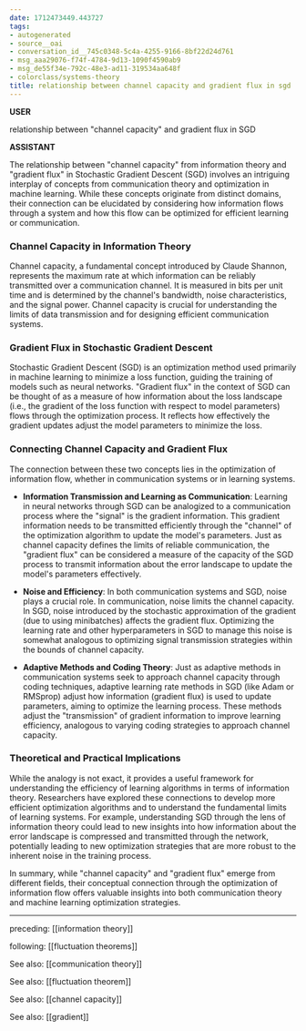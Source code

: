 ```yaml
---
date: 1712473449.443727
tags:
- autogenerated
- source__oai
- conversation_id__745c0348-5c4a-4255-9166-8bf22d24d761
- msg_aaa29076-f74f-4784-9d13-1090f4590ab9
- msg_de55f34e-792c-48e3-ad11-319534aa648f
- colorclass/systems-theory
title: relationship between channel capacity and gradient flux in sgd
---
```


**USER**

relationship between "channel capacity" and gradient flux in SGD


**ASSISTANT**

The relationship between "channel capacity" from information theory and "gradient flux" in Stochastic Gradient Descent (SGD) involves an intriguing interplay of concepts from communication theory and optimization in machine learning. While these concepts originate from distinct domains, their connection can be elucidated by considering how information flows through a system and how this flow can be optimized for efficient learning or communication.

### Channel Capacity in Information Theory

Channel capacity, a fundamental concept introduced by Claude Shannon, represents the maximum rate at which information can be reliably transmitted over a communication channel. It is measured in bits per unit time and is determined by the channel's bandwidth, noise characteristics, and the signal power. Channel capacity is crucial for understanding the limits of data transmission and for designing efficient communication systems.

### Gradient Flux in Stochastic Gradient Descent

Stochastic Gradient Descent (SGD) is an optimization method used primarily in machine learning to minimize a loss function, guiding the training of models such as neural networks. "Gradient flux" in the context of SGD can be thought of as a measure of how information about the loss landscape (i.e., the gradient of the loss function with respect to model parameters) flows through the optimization process. It reflects how effectively the gradient updates adjust the model parameters to minimize the loss.

### Connecting Channel Capacity and Gradient Flux

The connection between these two concepts lies in the optimization of information flow, whether in communication systems or in learning systems.

- **Information Transmission and Learning as Communication**: Learning in neural networks through SGD can be analogized to a communication process where the "signal" is the gradient information. This gradient information needs to be transmitted efficiently through the "channel" of the optimization algorithm to update the model's parameters. Just as channel capacity defines the limits of reliable communication, the "gradient flux" can be considered a measure of the capacity of the SGD process to transmit information about the error landscape to update the model's parameters effectively.

- **Noise and Efficiency**: In both communication systems and SGD, noise plays a crucial role. In communication, noise limits the channel capacity. In SGD, noise introduced by the stochastic approximation of the gradient (due to using minibatches) affects the gradient flux. Optimizing the learning rate and other hyperparameters in SGD to manage this noise is somewhat analogous to optimizing signal transmission strategies within the bounds of channel capacity.

- **Adaptive Methods and Coding Theory**: Just as adaptive methods in communication systems seek to approach channel capacity through coding techniques, adaptive learning rate methods in SGD (like Adam or RMSprop) adjust how information (gradient flux) is used to update parameters, aiming to optimize the learning process. These methods adjust the "transmission" of gradient information to improve learning efficiency, analogous to varying coding strategies to approach channel capacity.

### Theoretical and Practical Implications

While the analogy is not exact, it provides a useful framework for understanding the efficiency of learning algorithms in terms of information theory. Researchers have explored these connections to develop more efficient optimization algorithms and to understand the fundamental limits of learning systems. For example, understanding SGD through the lens of information theory could lead to new insights into how information about the error landscape is compressed and transmitted through the network, potentially leading to new optimization strategies that are more robust to the inherent noise in the training process.

In summary, while "channel capacity" and "gradient flux" emerge from different fields, their conceptual connection through the optimization of information flow offers valuable insights into both communication theory and machine learning optimization strategies.


---

preceding: [[information theory]]  


following: [[fluctuation theorems]]

See also: [[communication theory]]


See also: [[fluctuation theorem]]


See also: [[channel capacity]]


See also: [[gradient]]